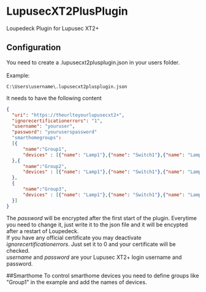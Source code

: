 # LupusecXT2PlusPlugin
Loupedeck Plugin for Lupusec XT2+

## Configuration
You need to create a .lupusecxt2plusplugin.json in your users folder.<br>
<br>Example:
```
C:\Users\username\.lupusecxt2plusplugin.json
```

It needs to have the following content

```json
{
  "uri": "https://theurltoyourlupusecxt2+",
  "ignorecertificationerrors": "1",
  "username": "youruser",
  "password": "youruserspassword"
  "smarthomegroups":
  [{
	  "name":"Group1",
	  "devices" : [{"name": "Lamp1"},{"name": "Switch1"},{"name": "Lamp2"}]
  },{
	  "name":"Group2",
	  "devices" : [{"name": "Lamp1"},{"name": "Switch1"},{"name": "Lamp2"}]
  },
  {
	  "name":"Group3",
	  "devices" : [{"name": "Lamp1"},{"name": "Switch1"},{"name": "Lamp2"}]
  }]
}
```
The *password* will be encrypted after the first start of the plugin. Everytime you need to change it, just write it to the json file and it will be encypted after a restart of Loupedeck.<br>
If you have any official certificate you may deactivate *ignorecertificationerrors*. Just set it to 0 and your certificate will be checked.<br>
*username* and *password* are your Lupusec XT2+ login username and password.

##Smarthome
To control smarthome devices you need to define groups like "Group1" in the example and add the names of devices.
